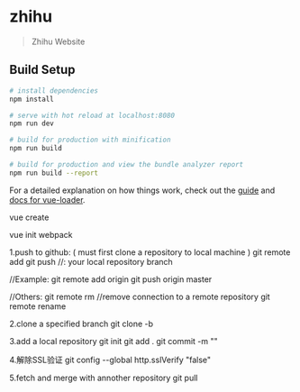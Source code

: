 # zhihu

> Zhihu Website

## Build Setup

``` bash
# install dependencies
npm install

# serve with hot reload at localhost:8080
npm run dev

# build for production with minification
npm run build

# build for production and view the bundle analyzer report
npm run build --report
```

For a detailed explanation on how things work, check out the [guide](http://vuejs-templates.github.io/webpack/) and [docs for vue-loader](http://vuejs.github.io/vue-loader).









vue create 

vue init webpack 


1.push to github: ( must first clone a repository to local machine )
git remote add <name> <url>
git push <repo name> <branch name> //<branch name>: your local repository branch

//Example:
git remote add origin <url>
git push origin master

//Others:
git remote rm <name>  //remove connection to a remote repository
git remote rename <old-name> <new-name> 


2.clone a specified branch
git clone -b <branch> <URL>

3.add a local repository
git init
git add .
git commit -m "<MESSEAGE>"

4.解除SSL验证
git config --global http.sslVerify "false"

5.fetch and merge with annother repository
git pull <repository> <branch>
